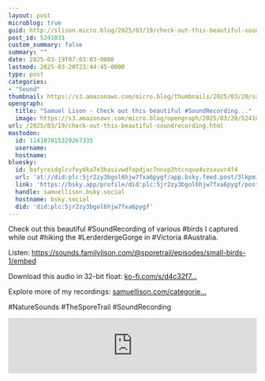 ```yaml
---
layout: post
microblog: true
guid: http://slison.micro.blog/2025/03/19/check-out-this-beautiful-soundrecording.html
post_id: 5241031
custom_summary: false
summary: ""
date: 2025-03-19T07:03:03-0000
lastmod: 2025-03-20T23:44:45-0000
type: post
categories:
- "Sound"
thumbnail: https://s3.amazonaws.com/micro.blog/thumbnails/2025/03/20/samuellison.com/0bc60a394970312bda5a3dc28386a500.png
opengraph:
  title: "Samuel Lison - Check out this beautiful #SoundRecording..."
  image: https://s3.amazonaws.com/micro.blog/opengraph/2025/03/20/5241031.png
url: /2025/03/19/check-out-this-beautiful-soundrecording.html
mastodon:
  id: 114187815329267335
  username: 
  hostname: 
bluesky:
  id: bafyreidglcvfoydka7e3hasivwdfopdjac7nnxp2htcnqve4vzxxuvr4f4
  url: 'at://did:plc:5jr2zy3bgol6hjw7fxa6pygf/app.bsky.feed.post/3lkpmimoqas2i'
  link: 'https://bsky.app/profile/did:plc:5jr2zy3bgol6hjw7fxa6pygf/post/3lkpmimoqas2i'
  handle: samuellison.bsky.social
  hostname: bsky.social
  did: 'did:plc:5jr2zy3bgol6hjw7fxa6pygf'
---
```

Check out this beautiful #SoundRecording of various #birds I captured while out #hiking the #LerderdergeGorge in #Victoria #Australia.

Listen: https://sounds.familylison.com/@sporetrail/episodes/small-birds-1/embed

Download this audio in 32-bit float: [ko-fi.com/s/d4c32f7...](https://ko-fi.com/s/d4c32f7e3b)

Explore more of my recordings: [samuellison.com/categorie...](https://samuellison.com/categories/sound/)

#NatureSounds #TheSporeTrail #SoundRecording

<iframe width="100%" height="112" frameborder="0" scrolling="no" style="width: 100%; height: 112px;  overflow: hidden;" src="https://sounds.familylison.com/@sporetrail/episodes/small-birds-1/embed/dark-transparent"></iframe>
